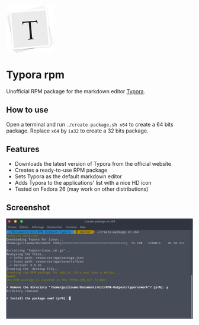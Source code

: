 ![typora icon](typora-icon.png)

# Typora rpm
Unofficial RPM package for the markdown editor [Typora](https://typora.io).

## How to use
Open a terminal and run `./create-package.sh x64` to create a 64 bits package. Replace `x64` by `ia32` to create a 32 bits package.

## Features
- Downloads the latest version of Typora from the official website
- Creates a ready-to-use RPM package
- Sets Typora as the default markdown editor
- Adds Typora to the applications' list with a nice HD icon
- Tested on Fedora 26 (may work on other distributions)

## Screenshot
![beautiful screenshot](screenshot.png)

